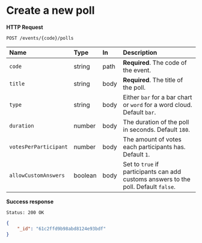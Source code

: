 # Create a new poll

**HTTP Request**

`POST /events/{code}/polls`

| Name   | Type   | In   | Description                          |
| :----- | :----- | :--- | :----------------------------------- |
| `code` | string | path | **Required**. The code of the event. |
| `title` | string | body | **Required**. The title of the poll. |
| `type` | string | body | Either `bar` for a bar chart or `word` for a word cloud. Default `bar`. |
| `duration` | number | body | The duration of the poll in seconds. Default `180`. |
| `votesPerParticipant` | number | body | The amount of votes each participants has. Default `1`. |
| `allowCustomAnswers` | boolean | body | Set to `true` if participants can add customs answers to the poll. Default `false`. |

**Success response**

```
Status: 200 OK
```

```json
{
    "_id": "61c2ffd9b98abd8124e93bdf"
}
```
